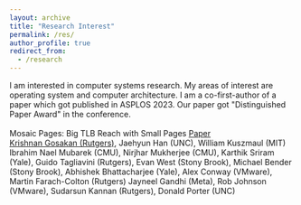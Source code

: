 ```yaml
---
layout: archive
title: "Research Interest"
permalink: /res/
author_profile: true
redirect_from:
  - /research
---
```


I am interested in computer systems research. My areas of interest are operating system and computer architecture. I am a co-first-author of a paper which got published in ASPLOS 2023. Our paper got  "Distinguished Paper Award" in the conference.
<br>
<br>
Mosaic Pages: Big TLB Reach with Small Pages <a href="https://dl.acm.org/doi/10.1145/3582016.3582021" target="_blank">Paper</a>
<br>
<u>Krishnan Gosakan (Rutgers)</u>, Jaehyun Han (UNC), William Kuszmaul (MIT) Ibrahim Nael Mubarek (CMU), Nirjhar Mukherjee (CMU), Karthik Sriram (Yale), Guido Tagliavini (Rutgers), Evan West (Stony Brook), Michael Bender (Stony Brook), Abhishek Bhattacharjee (Yale), Alex Conway (VMware), Martin Farach-Colton (Rutgers) Jayneel Gandhi (Meta), Rob Johnson (VMware), Sudarsun Kannan (Rutgers), Donald Porter (UNC)
